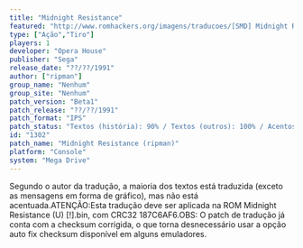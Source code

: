 ```yaml
---
title: "Midnight Resistance"
featured: "http://www.romhackers.org/imagens/traducoes/[SMD] Midnight Resistance - ripman - 1.png"
type: ["Ação","Tiro"]
players: 1
developer: "Opera House"
publisher: "Sega"
release_date: "??/??/1991"
author: ["ripman"]
group_name: "Nenhum"
group_site: "Nenhum"
patch_version: "Beta1"
patch_release: "??/??/1991"
patch_format: "IPS"
patch_status: "Textos (história): 90% / Textos (outros): 100% / Acentos: 0% / Gráficos: 0%"
id: "1302"
patch_name: "Midnight Resistance (ripman)"
platform: "Console"
system: "Mega Drive"
---
```


Segundo o autor da tradução, a maioria dos textos está traduzida (exceto as mensagens em forma de gráfico), mas não está acentuada.ATENÇÃO:Esta tradução deve ser aplicada na ROM Midnight Resistance (U) [!].bin, com CRC32 187C6AF6.OBS: O patch de tradução já conta com a checksum corrigida, o que torna desnecessário usar a opção auto fix checksum disponível em alguns emuladores.
